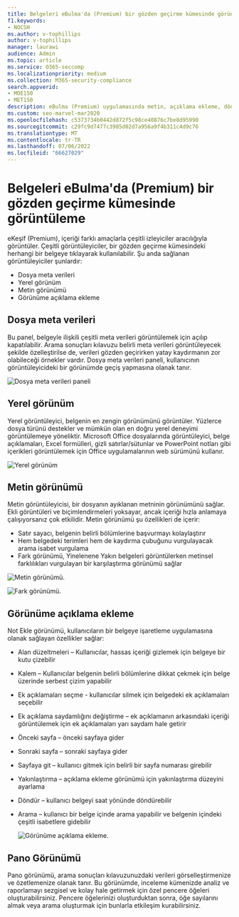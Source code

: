 ```yaml
---
title: Belgeleri eBulma'da (Premium) bir gözden geçirme kümesinde görüntüleme
f1.keywords:
- NOCSH
ms.author: v-tophillips
author: v-tophillips
manager: laurawi
audience: Admin
ms.topic: article
ms.service: O365-seccomp
ms.localizationpriority: medium
ms.collection: M365-security-compliance
search.appverid:
- MOE150
- MET150
description: eBulma (Premium) uygulamasında metin, açıklama ekleme, dönüştürme veya yerel görünüm gibi içerikleri nasıl görüntüleyebileceğinizi seçin.
ms.custom: seo-marvel-mar2020
ms.openlocfilehash: c5373734b0442d872f5c98ce40876c7be8d95990
ms.sourcegitcommit: c29fc9d7477c3985d02d7a956a9f4b311c4d9c76
ms.translationtype: MT
ms.contentlocale: tr-TR
ms.lasthandoff: 07/06/2022
ms.locfileid: "66627029"
---
```

# <a name="view-documents-in-a-review-set-in-ediscovery-premium"></a>Belgeleri eBulma'da (Premium) bir gözden geçirme kümesinde görüntüleme

eKeşif (Premium), içeriği farklı amaçlarla çeşitli izleyiciler aracılığıyla görüntüler. Çeşitli görüntüleyiciler, bir gözden geçirme kümesindeki herhangi bir belgeye tıklayarak kullanılabilir. Şu anda sağlanan görüntüleyiciler şunlardır:

- Dosya meta verileri
- Yerel görünüm
- Metin görünümü
- Görünüme açıklama ekleme

## <a name="file-metadata"></a>Dosya meta verileri

Bu panel, belgeyle ilişkili çeşitli meta verileri görüntülemek için açılıp kapatılabilir. Arama sonuçları kılavuzu belirli meta verileri görüntüleyecek şekilde özelleştirilse de, verileri gözden geçirirken yatay kaydırmanın zor olabileceği örnekler vardır. Dosya meta verileri paneli, kullanıcının görüntüleyicideki bir görünümde geçiş yapmasına olanak tanır.

![Dosya meta verileri paneli
](../media/Reviewimage2.png)

## <a name="native-view"></a>Yerel görünüm

Yerel görüntüleyici, belgenin en zengin görünümünü görüntüler. Yüzlerce dosya türünü destekler ve mümkün olan en doğru yerel deneyimi görüntülemeye yöneliktir. Microsoft Office dosyalarında görüntüleyici, belge açıklamaları, Excel formülleri, gizli satırlar/sütunlar ve PowerPoint notları gibi içerikleri görüntülemek için Office uygulamalarının web sürümünü kullanır.

![Yerel görünüm
](../media/Reviewimage3.png)

## <a name="text-view"></a>Metin görünümü

Metin görüntüleyicisi, bir dosyanın ayıklanan metninin görünümünü sağlar. Ekli görüntüleri ve biçimlendirmeleri yoksayar, ancak içeriği hızla anlamaya çalışıyorsanız çok etkilidir. Metin görünümü şu özellikleri de içerir:

- Satır sayacı, belgenin belirli bölümlerine başvurmayı kolaylaştırır
- Hem belgedeki terimleri hem de kaydırma çubuğunu vurgulayacak arama isabet vurgulama
- Fark görünümü, Yinelenene Yakın belgeleri görüntülerken metinsel farklılıkları vurgulayan bir karşılaştırma görünümü sağlar

![Metin görünümü.](../media/Reviewimage4.png)

![Fark görünümü.](../media/Reviewimage5.png)

## <a name="annotate-view"></a>Görünüme açıklama ekleme

Not Ekle görünümü, kullanıcıların bir belgeye işaretleme uygulamasına olanak sağlayan özellikler sağlar:

- Alan düzeltmeleri – Kullanıcılar, hassas içeriği gizlemek için belgeye bir kutu çizebilir
- Kalem – Kullanıcılar belgenin belirli bölümlerine dikkat çekmek için belge üzerinde serbest çizim yapabilir
- Ek açıklamaları seçme - kullanıcılar silmek için belgedeki ek açıklamaları seçebilir
- Ek açıklama saydamlığını değiştirme – ek açıklamanın arkasındaki içeriği görüntülemek için ek açıklamaları yarı saydam hale getirir
- Önceki sayfa – önceki sayfaya gider
- Sonraki sayfa – sonraki sayfaya gider
- Sayfaya git – kullanıcı gitmek için belirli bir sayfa numarası girebilir
- Yakınlaştırma – açıklama ekleme görünümü için yakınlaştırma düzeyini ayarlama
- Döndür – kullanıcı belgeyi saat yönünde döndürebilir
- Arama – kullanıcı bir belge içinde arama yapabilir ve belgenin içindeki çeşitli isabetlere gidebilir

  ![Görünüme açıklama ekleme.](../media/Reviewimage1.png)

## <a name="dashboard-view"></a>Pano Görünümü

Pano görünümü, arama sonuçları kılavuzunuzdaki verileri görselleştirmenize ve özetlemenize olanak tanır. Bu görünümde, inceleme kümenizde analiz ve raporlamayı sezgisel ve kolay hale getirmek için özel pencere öğeleri oluşturabilirsiniz. Pencere öğelerinizi oluşturduktan sonra, öğe sayılarını almak veya arama oluşturmak için bunlarla etkileşim kurabilirsiniz.

